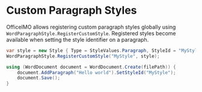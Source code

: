 # Custom Paragraph Styles

OfficeIMO allows registering custom paragraph styles globally using `WordParagraphStyle.RegisterCustomStyle`.
Registered styles become available when setting the style identifier on a paragraph.

```csharp
var style = new Style { Type = StyleValues.Paragraph, StyleId = "MyStyle" };
WordParagraphStyle.RegisterCustomStyle("MyStyle", style);

using (WordDocument document = WordDocument.Create(filePath)) {
    document.AddParagraph("Hello world").SetStyleId("MyStyle");
    document.Save();
}
```
